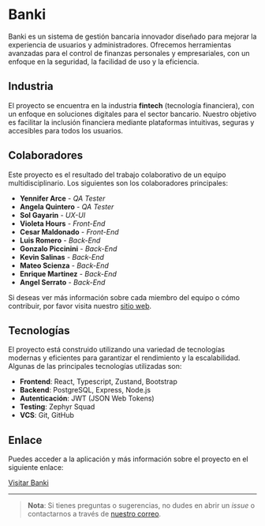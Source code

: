 # Banki

Banki es un sistema de gestión bancaria innovador diseñado para mejorar la experiencia de usuarios y administradores. Ofrecemos herramientas avanzadas para el control de finanzas personales y empresariales, con un enfoque en la seguridad, la facilidad de uso y la eficiencia.

## Industria

El proyecto se encuentra en la industria **fintech** (tecnología financiera), con un enfoque en soluciones digitales para el sector bancario. Nuestro objetivo es facilitar la inclusión financiera mediante plataformas intuitivas, seguras y accesibles para todos los usuarios.

## Colaboradores

Este proyecto es el resultado del trabajo colaborativo de un equipo multidisciplinario. Los siguientes son los colaboradores principales:

- **Yennifer Arce** - *QA Tester*
- **Angela Quintero** - *QA Tester*
- **Sol Gayarin** - *UX-UI*
- **Violeta Hours** - *Front-End*
- **Cesar Maldonado** - *Front-End*
- **Luis Romero** - *Back-End*
- **Gonzalo Piccinini** - *Back-End*
- **Kevin Salinas** - *Back-End*
- **Mateo Scienza** - *Back-End*
- **Enrique Martinez** - *Back-End*
- **Angel Serrato** - *Back-End*

Si deseas ver más información sobre cada miembro del equipo o cómo contribuir, por favor visita nuestro [sitio web](https://www.google.com).

## Tecnologías

El proyecto está construido utilizando una variedad de tecnologías modernas y eficientes para garantizar el rendimiento y la escalabilidad. Algunas de las principales tecnologías utilizadas son:

- **Frontend**: React, Typescript, Zustand, Bootstrap
- **Backend**: PostgreSQL, Express, Node.js 
- **Autenticación**: JWT (JSON Web Tokens)
- **Testing**: Zephyr Squad
- **VCS**: Git, GitHub

## Enlace

Puedes acceder a la aplicación y más información sobre el proyecto en el siguiente enlace:

[Visitar Banki](https://www.google.com)

---

> **Nota**: Si tienes preguntas o sugerencias, no dudes en abrir un *issue* o contactarnos a través de [nuestro correo](mailto:support@banki.com).
